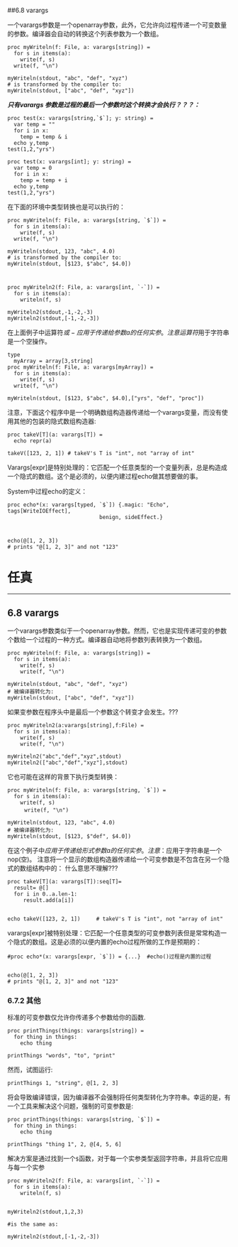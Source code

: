 ##6.8 varargs

一个varargs参数是一个openarray参数，此外，它允许向过程传递一个可变数量的参数。编译器会自动的转换这个列表参数为一个数组。

    proc myWriteln(f: File, a: varargs[string]) =
      for s in items(a):
        write(f, s)
      write(f, "\n")
    
    myWriteln(stdout, "abc", "def", "xyz")
    # is transformed by the compiler to:
    myWriteln(stdout, ["abc", "def", "xyz"])

***只有varargs 参数是过程的最后一个参数时这个转换才会执行？？？：***

    proc test(x: varargs[string,`$`]; y: string) = 
      var temp = ""
      for i in x:
        temp = temp & i 
      echo y,temp
    test(1,2,"yrs")
    
    proc test(x: varargs[int]; y: string) = 
      var temp = 0
      for i in x:
        temp = temp + i
      echo y,temp
    test(1,2,"yrs")
    


在下面的环境中类型转换也是可以执行的：

    proc myWriteln(f: File, a: varargs[string, `$`]) =
      for s in items(a):
        write(f, s)
      write(f, "\n")
    
    myWriteln(stdout, 123, "abc", 4.0)
    # is transformed by the compiler to:
    myWriteln(stdout, [$123, $"abc", $4.0])

#
    proc myWriteln2(f: File, a: varargs[int, `-`]) =
      for s in items(a):
        writeln(f, s)
    
    myWriteln2(stdout,-1,-2,-3)
    myWriteln2(stdout,[-1,-2,-3])


在上面例子中运算符$或 - 应用于传递给参数a的任何实参。注意运算符$用于字符串是一个空操作。

    type
      myArray = array[3,string]
    proc myWriteln(f: File, a: varargs[myArray]) =
      for s in items(a):
        write(f, s)
      write(f, "\n")
    
    myWriteln(stdout, [$123, $"abc", $4.0],["yrs", "def", "proc"])



注意，下面这个程序中是一个明确数组构造器传递给一个varargs变量，而没有使用其他的包装的隐式数组构造器:


    proc takeV[T](a: varargs[T]) = 
      echo repr(a)
    
    takeV([123, 2, 1]) # takeV's T is "int", not "array of int"


Varargs[expr]是特别处理的：它匹配一个任意类型的一个变量列表，总是构造成一个隐式的数组。这个是必须的，以便内建过程echo做其想要做的事。

System中过程echo的定义：

    proc echo*(x: varargs[typed, `$`]) {.magic: "Echo", tags[WriteIOEffect],
                                 benign, sideEffect.}

#
    echo(@[1, 2, 3]) 
    # prints "@[1, 2, 3]" and not "123"


# 任真
***
## 6.8 varargs
一个varargs参数类似于一个openarray参数。然而，它也是实现传递可变的参数个数给一个过程的一种方式。编译器自动地将参数列表转换为一个数组。
```
proc myWriteln(f: File, a: varargs[string]) =
  for s in items(a):
    write(f, s)
    write(f, "\n")

myWriteln(stdout, "abc", "def", "xyz")
# 被编译器转化为:
myWriteln(stdout, ["abc", "def", "xyz"])
```
如果变参数在程序头中是最后一个参数这个转变才会发生。???
```
proc myWriteln2(a:varargs[string],f:File) =
  for s in items(a):
    write(f, s)
    write(f, "\n")

myWriteln2("abc","def","xyz",stdout)
myWriteln2(["abc","def","xyz"],stdout)
```
它也可能在这样的背景下执行类型转换：
```
proc myWriteln(f: File, a: varargs[string, `$`]) =
  for s in items(a):
    write(f, s)
  　　write(f, "\n")

myWriteln(stdout, 123, "abc", 4.0)
# 被编译器转化为:
myWriteln(stdout, [$123, $"def", $4.0])
```
在这个例子中$应用于传递给形式参数a的任何实参。注意：$应用于字符串是一个nop(空)。
注意将一个显示的数组构造器传递给一个可变参数是不包含在另一个隐式的数组结构中的：  什么意思不理解???
```
proc takeV[T](a: varargs[T]):seq[T]=
  result= @[]
  for i in 0..a.len-1:
     result.add(a[i])
   
   
echo takeV([123, 2, 1])     # takeV's T is "int", not "array of int"  
```
varargs[expr]被特别处理：它匹配一个任意类型的可变参数列表但是常常构造一个隐式的数组。这是必须的以便内置的echo过程所做的工作是预期的：
```
#proc echo*(x: varargs[expr, `$`]) = {...}  #echo()过程是内置的过程
  

echo(@[1, 2, 3])
# prints "@[1, 2, 3]" and not "123"
```
### 6.7.2 其他
标准的可变参数仅允许你传递多个参数给你的函数.
```
proc printThings(things: varargs[string]) =
  for thing in things:
    echo thing

printThings "words", "to", "print"
```
然而，试图运行:
```
printThings 1, "string", @[1, 2, 3]
```
将会导致编译错误，因为编译器不会强制将任何类型转化为字符串。幸运的是，有一个工具来解决这个问题，强制的可变参数是:
```
proc printThings(things: varargs[string, `$`]) =
  for thing in things:
    echo thing

printThings "thing 1", 2, @[4, 5, 6]
```
解决方案是通过找到一个`$`函数，对于每一个实参类型返回字符串，并且将它应用与每一个实参
```
proc myWriteln2(f: File, a: varargs[int, `-`]) =
  for s in items(a):
    writeln(f, s)
  

myWriteln2(stdout,1,2,3)

#is the same as:

myWriteln2(stdout,[-1,-2,-3])
```
